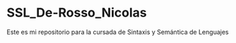 # SSL_De-Rosso_Nicolas

Este es mi repositorio para la cursada de Sintaxis y Semántica de Lenguajes
